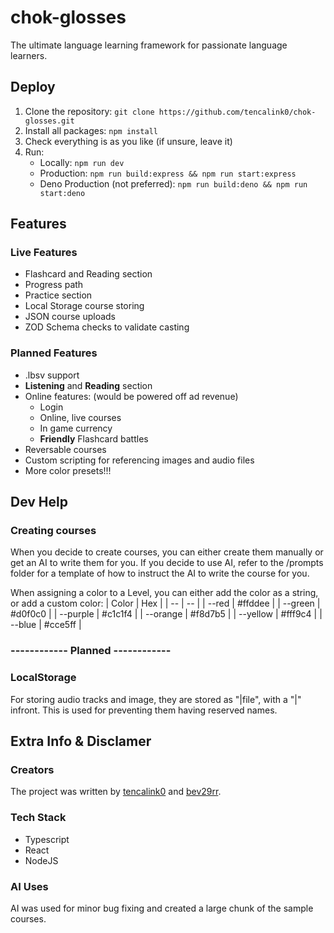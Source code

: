 # chok-glosses
The ultimate language learning framework for passionate language learners.

## Deploy
1. Clone the repository: ``` git clone https://github.com/tencalink0/chok-glosses.git ```
2. Install all packages: ``` npm install ```
3. Check everything is as you like (if unsure, leave it)
4. Run:
    - Locally: ``` npm run dev ```
    - Production: ``` npm run build:express && npm run start:express ```
    - Deno Production (not preferred): ``` npm run build:deno && npm run start:deno ```
## Features
### Live Features
- Flashcard and Reading section
- Progress path
- Practice section
- Local Storage course storing
- JSON course uploads
- ZOD Schema checks to validate casting
### Planned Features
- .lbsv support
- **Listening** and **Reading** section
- Online features: (would be powered off ad revenue)
    - Login
    - Online, live courses
    - In game currency
    - **Friendly** Flashcard battles
- Reversable courses
- Custom scripting for referencing images and audio files
- More color presets!!!

## Dev Help
### Creating courses
When you decide to create courses, you can either create them manually or get an AI to write them for you. If you decide to use AI, refer to the /prompts folder for a template of how to instruct the AI to write the course for you.

When assigning a color to a Level, you can either add the color as a string, or add a custom color:
| Color | Hex |
| -- | -- |
| --red | #ffddee |
| --green | #d0f0c0 |
| --purple | #c1c1f4 |
| --orange | #f8d7b5 |
| --yellow | #fff9c4 |
|  --blue | #cce5ff |

### ------------ Planned ------------
### LocalStorage 
For storing audio tracks and image, they are stored as "|file", with a "|" infront. This is used for preventing them having reserved names.

## Extra Info & Disclamer
### Creators
The project was written by [tencalink0](https://github.com/tencalink0) and [bev29rr](https://github.com/bev29rr). 

### Tech Stack
- Typescript
- React
- NodeJS

### AI Uses
AI was used for minor bug fixing and created a large chunk of the sample courses.